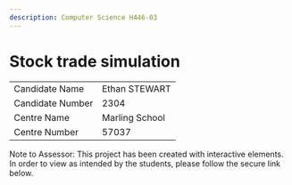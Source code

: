 ```yaml
---
description: Computer Science H446-03
---
```


# Stock trade simulation

|                  |                |
| ---------------- | -------------- |
| Candidate Name   | Ethan STEWART  |
| Candidate Number | 2304           |
| Centre Name      | Marling School |
| Centre Number    | 57037          |

Note to Assessor: This project has been created with interactive elements. In order to view as intended by the students, please follow the secure link below.
